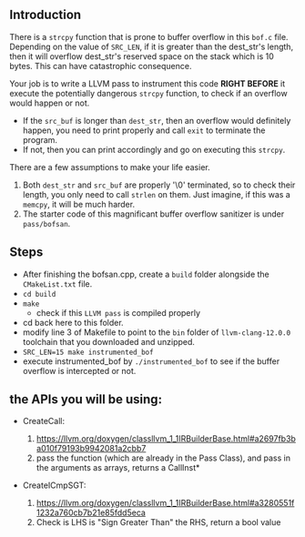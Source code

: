 ## Introduction
There is a `strcpy` function that is prone to buffer overflow in this `bof.c` file.
Depending on the value of `SRC_LEN`, if it is greater than the dest_str's length, then it will overflow dest_str's reserved space on the stack which is 10 bytes. This can have catastrophic consequence.

Your job is to write a LLVM pass to instrument this code **RIGHT BEFORE** it execute the potentially dangerous `strcpy` function, to check if an overflow would happen or not. 

- If the `src_buf` is longer than `dest_str`, then an overflow would definitely happen, you need to print properly and call `exit` to terminate the program. 
- If not, then you can print accordingly and go on executing this `strcpy`. 

There are a few assumptions to make your life easier.
1. Both `dest_str` and `src_buf` are properly '\0' terminated, so to check their length, you only need to call `strlen` on them.  Just imagine, if this was a `memcpy`, it will be much harder. 
2. The starter code of this magnificant buffer overflow sanitizer is under ```pass/bofsan```.


## Steps
- After finishing the bofsan.cpp, create a `build` folder alongside the `CMakeList.txt` file.
- `cd build`
- `make`
    - check if this `LLVM pass` is compiled properly
- cd back here to this folder.
- modify line 3 of Makefile to point to the `bin` folder of `llvm-clang-12.0.0` toolchain that you downloaded and unzipped. 
- `SRC_LEN=15 make instrumented_bof`
- execute instrumented_bof by `./instrumented_bof` to see if the buffer overflow is intercepted or not. 

## the APIs you will be using:

- CreateCall:
    1. https://llvm.org/doxygen/classllvm_1_1IRBuilderBase.html#a2697fb3ba010f79193b9942081a2cbb7
    2. pass the function (which are already in the Pass Class), and pass in the arguments as arrays, returns a CallInst*

- CreateICmpSGT:
    1. https://llvm.org/doxygen/classllvm_1_1IRBuilderBase.html#a3280551f1232a760cb7b21e85fdd5eca
    2. Check is LHS is "Sign Greater Than" the RHS, return a bool value